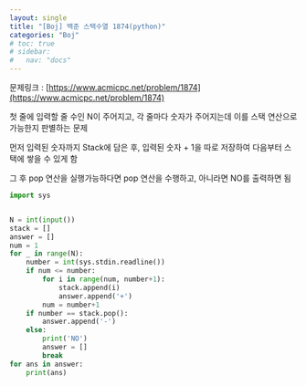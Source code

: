 ```yaml
---
layout: single
title: "[Boj] 백준 스택수열 1874(python)"
categories: "Boj"
# toc: true
# sidebar:
#   nav: "docs"
---
```


문제링크 : [https://www.acmicpc.net/problem/1874](https://www.acmicpc.net/problem/1874)

첫 줄에 입력할 줄 수인 N이 주어지고, 각 줄마다 숫자가 주어지는데 이를 스택 연산으로 가능한지 판별하는 문제

먼저 입력된 숫자까지 Stack에 담은 후, 입력된 숫자 + 1을 따로 저장하여 다음부터 스택에 쌓을 수 있게 함

그 후 pop 연산을 실행가능하다면 pop 연산을 수행하고, 아니라면 NO를 출력하면 됨

```python
import sys


N = int(input())
stack = []
answer = []
num = 1
for _ in range(N):
    number = int(sys.stdin.readline())
    if num <= number:
        for i in range(num, number+1):
            stack.append(i)
            answer.append('+')
        num = number+1
    if number == stack.pop():
        answer.append('-')
    else:
        print('NO')
        answer = []
        break
for ans in answer:
    print(ans)

```
